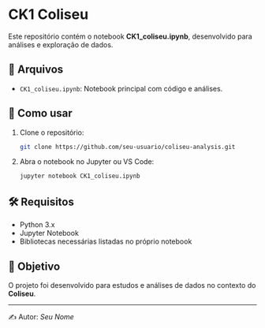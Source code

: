 # CK1 Coliseu

Este repositório contém o notebook **CK1_coliseu.ipynb**, desenvolvido para análises e exploração de dados.

## 📂 Arquivos
- `CK1_coliseu.ipynb`: Notebook principal com código e análises.

## 🚀 Como usar
1. Clone o repositório:
   ```bash
   git clone https://github.com/seu-usuario/coliseu-analysis.git
   ```
2. Abra o notebook no Jupyter ou VS Code:
   ```bash
   jupyter notebook CK1_coliseu.ipynb
   ```

## 🛠️ Requisitos
- Python 3.x  
- Jupyter Notebook  
- Bibliotecas necessárias listadas no próprio notebook

## 📌 Objetivo
O projeto foi desenvolvido para estudos e análises de dados no contexto do **Coliseu**.

---
✍️ Autor: *Seu Nome*
